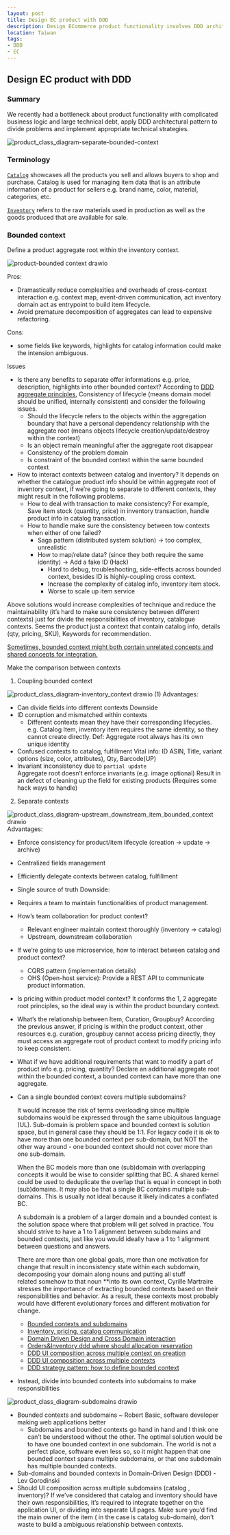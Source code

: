 ```yaml
---
layout: post
title: Design EC product with DDD
description: Design ECommerce product functionality involves DDD architectural pattern
location: Taiwan
tags:
- DDD
- EC
---
```


## Design EC product with DDD

### Summary
We recently had a bottleneck about product functionality with complicated business logic and large technical debt, apply DDD architectural pattern to divide problems and implement appropriate technical strategies.

![product_class_diagram-separate-bounded-context](https://user-images.githubusercontent.com/32161174/209455486-678b1a12-e0b1-4b86-ab09-7b4e707ef158.png)


### Terminology
[`Catalog`](https://blog.miva.com/digital-catalog-ecommerce) showcases all the products you sell and allows buyers to shop and purchase. Catalog is used for managing item data that is an attribute information of a product for sellers e.g. brand name,  color, material, categories, etc.

[`Inventory`](https://www.investopedia.com/terms/i/inventory.asp) refers to the raw materials used in production as well as the goods produced that are available for sale.

### Bounded context
Define a product aggregate root within the inventory context.

![product-bounded context drawio](https://user-images.githubusercontent.com/32161174/209455484-944c0b17-62bf-48b2-849f-e98dd34bd06f.png)

Pros:
- Dramastically reduce complexities and overheads of cross-context interaction e.g. context map, event-driven communication, act inventory domain act as entrypoint to build item lifecycle.
- Avoid premature decomposition of aggregates can lead to expensive refactoring.

Cons:
- some fields like keywords, highlights for catalog information could make the intension ambiguous.

Issues
- Is there any benefits to separate offer informations e.g. price, description, highlights into other bounded context?
  According to [DDD aggregate principles](https://www.alibabacloud.com/blog/an-in-depth-understanding-of-aggregation-in-domain-driven-design_598034), Consistency of lifecycle (means domain model should be unified, internally consistent) and consider the following issues.
  - Should the lifecycle refers to the objects within the aggregation boundary that have a personal dependency relationship with the aggregate root (means objects lifecycle creation/update/destroy within the context)
  - Is an object remain meaningful after the aggregate root disappear
  - Consistency of the problem domain
  - Is constraint of the bounded context within the same bounded context
- How to interact contexts between catalog and inventory?
  It depends on whether the catalogue product info should be within aggregate root of inventory context, if we’re going to separate to different contexts, they might result in the following problems.
  - How to deal with transaction to make consistency? 
    For example, Save item stock (quantity, price) in inventory transaction, handle product info in catalog transaction.
  - How to handle make sure the consistency between tow contexts when either of one failed?
    - Saga pattern (distributed system solution) → too complex, unrealistic
    - How to map/relate data? (since they both require the same identity) -> Add a fake ID (Hack)
      - Hard to debug, troubleshooting, side-effects across bounded context, besides ID is highly-coupling cross context.
      - Increase the complexity of catalog info, inventory item stock.
      - Worse to scale up item service

Above solutions would increase complexities of technique and reduce the maintainability (it’s hard to make sure consistency between different contexts) just for divide the responsibilities of inventory, catalogue contexts. Seems the product just a context that contain catalog info, details (qty, pricing, SKU), Keywords for recommendation.

[Sometimes, bounded context might both contain unrelated concepts and shared concepts for integration.](https://www.martinfowler.com/bliki/BoundedContext.html)

Make the comparison between contexts
1. Coupling bounded context

![product_class_diagram-inventory_context drawio (1)](https://user-images.githubusercontent.com/32161174/209455641-007d5dd7-fa4b-4150-90b8-45c94fc5a2ad.png)
Advantages:
- Can divide fields into different contexts
Downside
- ID corruption and mismatched within contexts
  - Different contexts mean they have their corresponding lifecycles.
    e.g. Catalog Item, inventory item requires the same identity, so they cannot create directly.
    Def: Aggregate root always has its own unique identity    
- Confused contexts to catalog, fulfillment
  Vital info: ID ASIN, Title, variant options (size, color, attributes), Qty, Barcode(UP)
- Invariant inconsistency due to `partial update`  
  Aggregate root doesn’t enforce invariants (e.g. image optional)
  Result in an defect of cleaning up the field for existing products (Requires some hack ways to handle)

2. Separate contexts

![product_class_diagram-upstream_downstream_item_bounded_context drawio](https://user-images.githubusercontent.com/32161174/209455794-8e12f7f5-4fe3-4d8e-9909-9c0f61fdf2df.png)
Advantages:
- Enforce consistency for product/item lifecycle (creation → update → archive)
- Centralized fields management
- Efficiently delegate contexts between catalog, fulfillment
- Single source of truth
Downside:
- Requires a team to maintain functionalities of product management.
- How’s team collaboration for product context?
  - Relevant engineer maintain context thoroughly (inventory → catalog)
  - Upstream, downstream collaboration
- If we’re going to use microservice, how to interact between catalog and product context?
  - CQRS pattern (implementation details)
  - OHS (Open-host service): Provide a REST API to communicate product information.
- Is pricing within product model context?
  It conforms the 1, 2 aggregate root principles, so the ideal way is within the product boundary context.
- What’s the relationship between Item, Curation, Groupbuy?
  According the previous answer, if pricing is within the product context, other resources e.g. curation, groupbuy cannot access pricing directly, they must access an aggregate root of product context to modify pricing info to keep consistent.
- What if we have additional requirements that want to modify a part of product info e.g. pricing, quantity?
  Declare an additional aggregate root within the bounded context, a bounded context can have more than one aggregate.
- Can a single bounded context covers multiple subdomains?
  
  It would increase the risk of terms overloading since multiple subdomains would be expressed through the same ubiquitous language (UL). 
  Sub-domain is problem space and bounded context is solution space, but in general case they should be 1:1. For legacy code it is ok to have more than one bounded context per sub-domain, but NOT the other way around - one bounded context should not cover more than one sub-domain.
  
  When the BC models more than one (sub)domain with overlapping concepts it would be wise to consider splitting that BC. A shared kernel could be used to deduplicate the overlap that is equal in concept in both (sub)domains.
  It may also be that a single BC contains multiple sub-domains. This is usually not ideal because it likely indicates a conflated BC.
  
  A subdomain is a problem of a larger domain and a bounded context is the solution space where that problem will get solved in practice. You should strive to have a 1 to 1 alignment between subdomains and bounded contexts, just like you would ideally have a 1 to 1 alignment between questions and answers.
  
  There are more than one global goals, more than one motivation for change that result in inconsistency state within each subdomain, decomposing your domain along nouns and putting all stuff related somehow to that noun **into its own context, Cyrille Martraire stresses the importance of extracting bounded contexts based on their responsibilities and behavior. As a result, these contexts most probably would have different evolutionary forces and different motivation for change.
  - [Bounded contexts and subdomains](https://stackoverflow.com/questions/18625576/confused-about-bounded-contexts-and-subdomains)
  - [Inventory, pricing, catalog communication](https://softwareengineering.stackexchange.com/questions/368699/inventory-pricing-and-product-catalog-communication)
  - [Domain Driven Design and Cross Domain interaction](https://softwareengineering.stackexchange.com/questions/308946/domain-driven-design-and-cross-domain-interaction)
  - [Orders&Inventory ddd where should allocation reservation](https://stackoverflow.com/questions/53108190/orders-inventory-ddd-where-should-allocation-reservation-be-handled)
  - [DDD UI composition across multiple context on creation](https://stackoverflow.com/questions/66510146/ddd-ui-composition-across-multiple-contexts-on-creation/66596061#66596061)
  - [DDD UI composition across multiple contexts](https://stackoverflow.com/questions/66510146/ddd-ui-composition-across-multiple-contexts-on-creation/66596061#66596061)
  - [DDD strategy pattern: how to define bounded context](https://codeburst.io/ddd-strategic-patterns-how-to-define-bounded-contexts-2dc70927976e)
- Instead, divide into bounded contexts into subdomains to make responsibilities

![product_class_diagram-subdomains drawio](https://user-images.githubusercontent.com/32161174/209455768-edd4aac0-e61f-4feb-840c-1410a3ed08f4.png)

- Bounded contexts and subdomains ~ Robert Basic, software developer making web applications better
  - Subdomains and bounded contexts go hand in hand and I think one can’t be understood without the other. The optimal solution would be to have one bounded context in one subdomain. The world is not a perfect place, software even less so, so it might happen that one bounded context spans multiple subdomains, or that one subdomain has multiple bounded contexts.
- Sub-domains and bounded contexts in Domain\-Driven Design \(DDD\) \- Lev Gorodinski
- Should UI composition across multiple subdomains (catalog , inventory)?
  If we’ve considered that catalog and inventory should have their own responsibilities, it’s required to integrate together on the application UI, or dividing into separate UI pages. Make sure you’d find the main owner of the item ( in the case is catalog sub-domain), don’t waste to build a ambiguous relationship between contexts.
